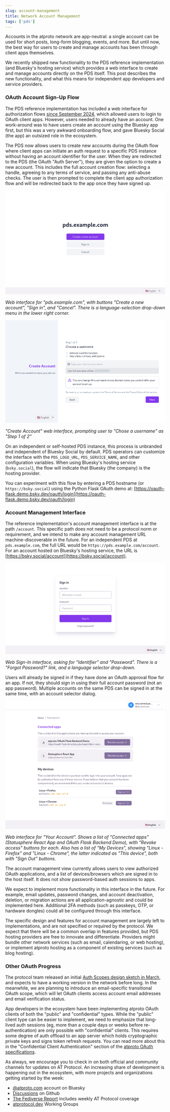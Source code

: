 ```yaml
---
slug: account-management
title: Network Account Management
tags: ['pds']
---
```


Accounts in the atproto network are app-neutral: a single account can be used for short posts, long-form blogging, events, and more. But until now, the best way for users to create and manage accounts has been through client apps themselves.

We recently shipped new functionality to the PDS reference implementation (and Bluesky's hosting service) which provides a web interface to create and manage accounts directly on the PDS itself. This post describes the new functionality, and what this means for independent app developers and service providers.

### OAuth Account Sign-Up Flow

The PDS reference implementation has included a web interface for authorization flows [since September 2024](https://docs.bsky.app/blog/oauth-atproto), which allowed users to login to OAuth client apps. However, users needed to already have an account. One work-around was to have users create an account using the Bluesky app first, but this was a very awkward onboarding flow, and gave Bluesky Social (the app) an outsized role in the ecosystem.

The PDS now allows users to create new accounts during the OAuth flow where client apps can initiate an auth request to a specific PDS instance without having an account identifier for the user. When they are redirected to the PDS (the OAuth "Auth Server"), they are given the option to create a new account. This includes the full account creation flow: selecting a handle, agreeing to any terms of service, and passing any anti-abuse checks. The user is then prompted to complete the client app authorization flow and will be redirected back to the app once they have signed up.

![Web interface for "pds.example.com", with buttons "Create a new account", "Sign in", and "Cancel". There is a language-selection drop-down menu in the lower right corner.](pds-account-landing.png)

*Web interface for "pds.example.com", with buttons "Create a new account", "Sign in", and "Cancel". There is a language-selection drop-down menu in the lower right corner.*

!["Create Account" web interface, prompting user to "Chose a username" as "Step 1 of 2"](pds-create-account.png)

*"Create Account" web interface, prompting user to "Chose a username" as "Step 1 of 2"*

On an independent or self-hosted PDS instance, this process is unbranded and independent of Bluesky Social by default. PDS operators can customize the interface with the `PDS_LOGO_URL`, `PDS_SERVICE_NAME`, and other configuration variables. When using Bluesky's hosting service (`bsky.social`), the flow will indicate that Bluesky (the company) is the hosting provider.

You can experiment with this flow by entering a PDS hostname (or `https://bsky.social`) using the Python Flask OAuth demo at: [https://oauth-flask.demo.bsky.dev/oauth/login](https://oauth-flask.demo.bsky.dev/oauth/login)

### Account Management Interface

The reference implementation's account management interface is at the path `/account`. This specific path does not need to be a protocol norm or requirement, and we intend to make any account management URL machine-discoverable in the future. For an independent PDS at `pds.example.com`, the full URL would be `https://pds.example.com/account`. For an account hosted on Bluesky's hosting service, the URL is [https://bsky.social/account](https://bsky.social/account).

![Web Sign-In interface, asking for "Identifier" and "Password". There is a "Forgot Password?" link, and a language selector drop-down.](pds-mgmt-signin.png)

*Web Sign-In interface, asking for "Identifier" and "Password". There is a "Forgot Password?" link, and a language selector drop-down.*

Users will already be signed in if they have done an OAuth approval flow for an app. If not, they should sign in using their full account password (not an app password). Multiple accounts on the same PDS can be signed in at the same time, with an account selector dialog.

![Web interface for "Your Account". Shows a list of "Connected apps" (Statusphere React App and OAuth Flask Backend Demo), with "Revoke access" buttons for each. Also has a list of "My Devices", showing "Linux \- Firefox" and "Linux \- Chrome", the latter indicated as "This device", both with "Sign Out" buttons.](pds-mgmt-sessions.png)

*Web interface for "Your Account". Shows a list of "Connected apps" (Statusphere React App and OAuth Flask Backend Demo), with "Revoke access" buttons for each. Also has a list of "My Devices", showing "Linux \- Firefox" and "Linux \- Chrome", the latter indicated as "This device", both with "Sign Out" buttons.*

The account management view currently allows users to view authorized OAuth applications, and a list of devices/browsers which are signed in to the host itself. It does not show password-based auth sessions to apps.

We expect to implement more functionality in this interface in the future. For example, email updates, password changes, and account deactivation, deletion, or migration actions are all application-agnostic and could be implemented here. Additional 2FA methods (such as passkeys, OTP, or hardware dongles) could all be configured through this interface.

The specific design and features for account management are largely left to implementations, and are not specified or required by the protocol. We expect that there will be a common overlap in features provided, but PDS hosting providers are free to innovate and differentiate. Providers might bundle other network services (such as email, calendaring, or web hosting), or implement atproto hosting as a component of existing services (such as blog hosting).

### Other OAuth Progress

The protocol team released an initial [Auth Scopes design sketch in March](https://github.com/bluesky-social/atproto/discussions/3655), and expects to have a working version in the network before long. In the meanwhile, we are planning to introduce an email-specific transitional OAuth scope, which will let OAuth clients access account email addresses and email verification status.

App developers in the ecosystem have been implementing atproto OAuth clients of both the "public" and "confidential" types. While the "public" client type can be easier to implement, we need to emphasize that long-lived auth sessions (eg, more than a couple days or weeks before re-authentication)  are only possible with "confidential" clients. This requires some degree of auth offload to an app server which holds cryptographic private keys and signs token refresh requests. You can read more about this in the "Confidential Client Authentication" section of the [atproto OAuth specifications](https://atproto.com/specs/oauth).

As always, we encourage you to check in on both official and community channels for updates on AT Protocol. An increasing share of development is happening out in the ecosystem, with more projects and organizations getting started by the week:

- [@atproto.com](https://bsky.app/profile/atproto.com) account on Bluesky
- [Discussions](https://github.com/bluesky-social/atproto/discussions) on Github
- [The Fediverse Report](https://fediversereport.com/) includes weekly AT Protocol coverage
- [atprotocol.dev](https://atprotocol.dev/) Working Groups
